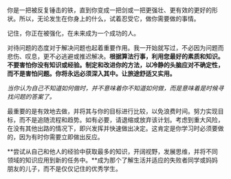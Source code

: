 你是一把被反复锤击的铁，直到你变成一把剑或一把更强壮、更有效的更好的形状。所以，无论发生在你身上的什么，试着忍受它，做你需要做的事情。

记住，你正在被强化，在未来成为一个成功的人。

对待问题的态度对于解决问题也起着重要作用。我一开始就写过，不必因为问题而悲伤、叹息，更不必逃避或推迟解决。**根据算法行事，利用您最好的素质和知识。不要害怕你没有知识或经验。制定和改进你的方法，以冷静的头脑应对不确定性，而不是害怕问题。你将永远必须深入其中。让旅途舒适又实用。**

*当你认为自己不知道如何做时，并不意味着你不知道如何做，而是意味着是时候寻找问题的答案了。*

最重要的是有效地去做，并将其与你的目标进行比较，以免浪费时间。努力实现目标，而不是追随流程和趋势。如有必要，请退缩或放弃该计划。考虑到重大风险，在没有其他出路的情况下，即兴发挥并快速做出决定。这肯定是你学习时必须要做的，因为有时你需要立即做出反应。

**尝试从自己和他人的经验中获取最多的知识，开阔视野，发展思维，并将不同领域的知识应用到新的任务中。**成为那个了解生活并适应的失败者同学或妈妈朋友的儿子，而不是仅仅记住的优秀学生。